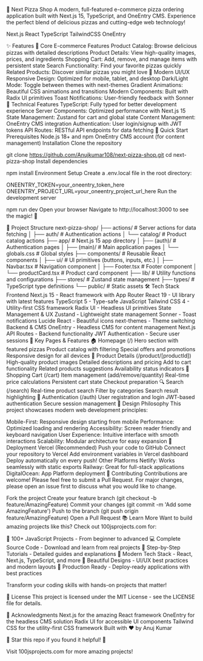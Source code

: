 🍕 Next Pizza Shop
A modern, full-featured e-commerce pizza ordering application built with Next.js 15, TypeScript, and OneEntry CMS. Experience the perfect blend of delicious pizzas and cutting-edge web technology!

Next.js React TypeScript TailwindCSS OneEntry

✨ Features
🛒 Core E-commerce Features
Product Catalog: Browse delicious pizzas with detailed descriptions
Product Details: View high-quality images, prices, and ingredients
Shopping Cart: Add, remove, and manage items with persistent state
Search Functionality: Find your favorite pizzas quickly
Related Products: Discover similar pizzas you might love
🎨 Modern UI/UX
Responsive Design: Optimized for mobile, tablet, and desktop
Dark/Light Mode: Toggle between themes with next-themes
Gradient Animations: Beautiful CSS animations and transitions
Modern Components: Built with Radix UI primitives
Toast Notifications: User-friendly feedback with Sonner
🔧 Technical Features
TypeScript: Fully typed for better development experience
Server Components: Optimized performance with Next.js 15
State Management: Zustand for cart and global state
Content Management: OneEntry CMS integration
Authentication: User login/signup with JWT tokens
API Routes: RESTful API endpoints for data fetching
🚀 Quick Start
Prerequisites
Node.js 18+ and npm
OneEntry CMS account (for content management)
Installation
Clone the repository

git clone https://github.com/Anujkumar108/next-pizza-shop.git
cd next-pizza-shop
Install dependencies

npm install
Environment Setup Create a .env.local file in the root directory:

ONEENTRY_TOKEN=your_oneentry_token_here
ONEENTRY_PROJECT_URL=your_oneentry_project_url_here
Run the development server

npm run dev
Open your browser Navigate to http://localhost:3000 to see the magic! 🎉

📁 Project Structure
next-pizza-shop/
├── actions/               # Server actions for data fetching
│   ├── auth/             # Authentication actions
│   └── catalog/          # Product catalog actions
├── app/                  # Next.js 15 app directory
│   ├── (auth)/          # Authentication pages
│   ├── (main)/          # Main application pages
│   └── globals.css      # Global styles
├── components/           # Reusable React components
│   ├── ui/              # UI primitives (buttons, inputs, etc.)
│   ├── Navbar.tsx       # Navigation component
│   ├── Footer.tsx       # Footer component
│   └── productCard.tsx  # Product card component
├── lib/                 # Utility functions and configurations
├── stores/              # Zustand state management
├── types/               # TypeScript type definitions
└── public/              # Static assets
🛠️ Tech Stack
Frontend
Next.js 15 - React framework with App Router
React 19 - UI library with latest features
TypeScript 5 - Type-safe JavaScript
Tailwind CSS 4 - Utility-first CSS framework
Radix UI - Headless UI primitives
State Management & UX
Zustand - Lightweight state management
Sonner - Toast notifications
Lucide React - Beautiful icons
next-themes - Theme switching
Backend & CMS
OneEntry - Headless CMS for content management
Next.js API Routes - Backend functionality
JWT Authentication - Secure user sessions
🎯 Key Pages & Features
🏠 Homepage (/)
Hero section with featured pizzas
Product catalog with filtering
Special offers and promotions
Responsive design for all devices
🍕 Product Details (/product/[productId])
High-quality product images
Detailed descriptions and pricing
Add to cart functionality
Related products suggestions
Availability status indicators
🛒 Shopping Cart (/cart)
Item management (add/remove/quantity)
Real-time price calculations
Persistent cart state
Checkout preparation
🔍 Search (/search)
Real-time product search
Filter by categories
Search result highlighting
🔐 Authentication (/auth)
User registration and login
JWT-based authentication
Secure session management
🎨 Design Philosophy
This project showcases modern web development principles:

Mobile-First: Responsive design starting from mobile
Performance: Optimized loading and rendering
Accessibility: Screen reader friendly and keyboard navigation
User Experience: Intuitive interface with smooth interactions
Scalability: Modular architecture for easy expansion
🚀 Deployment
Vercel (Recommended)
Push your code to GitHub
Connect your repository to Vercel
Add environment variables in Vercel dashboard
Deploy automatically on every push!
Other Platforms
Netlify: Works seamlessly with static exports
Railway: Great for full-stack applications
DigitalOcean: App Platform deployment
🤝 Contributing
Contributions are welcome! Please feel free to submit a Pull Request. For major changes, please open an issue first to discuss what you would like to change.

Fork the project
Create your feature branch (git checkout -b feature/AmazingFeature)
Commit your changes (git commit -m 'Add some AmazingFeature')
Push to the branch (git push origin feature/AmazingFeature)
Open a Pull Request
📚 Learn More
Want to build amazing projects like this? Check out 100jsprojects.com for:

🎯 100+ JavaScript Projects - From beginner to advanced
💻 Complete Source Code - Download and learn from real projects
📖 Step-by-Step Tutorials - Detailed guides and explanations
🚀 Modern Tech Stack - React, Next.js, TypeScript, and more
🎨 Beautiful Designs - UI/UX best practices and modern layouts
🔧 Production Ready - Deploy-ready applications with best practices

Transform your coding skills with hands-on projects that matter!

📄 License
This project is licensed under the MIT License - see the LICENSE file for details.

🙏 Acknowledgments
Next.js for the amazing React framework
OneEntry for the headless CMS solution
Radix UI for accessible UI components
Tailwind CSS for the utility-first CSS framework
Built with ❤️ by Anuj Kumar

🌟 Star this repo if you found it helpful! 🌟

Visit 100jsprojects.com for more amazing projects!

